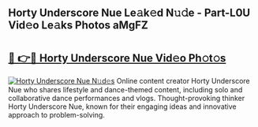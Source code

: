 ## Horty Underscore Nue Le𝚊k𝚎d N𝚞𝚍e - Part-L0U Vid𝚎o Le𝚊ks Photos aMgFZ

# <h2><a href="http://fb9a7n9.evod.top/?m=Horty+Underscore+Nue">🔗 👉🔴 Horty Underscore Nue Vid𝚎o Ph𝚘t𝚘s</a></h2>

[![Horty Underscore Nue N𝚞d𝚎s](https://i.imgur.com/8V9OHl7.gif)](http://fb9a7n9.evod.top/?m=Horty+Underscore+Nue)
Online content creator Horty Underscore Nue who shares lifestyle and dance-themed content, including solo and collaborative dance performances and vlogs. Thought-provoking thinker Horty Underscore Nue, known for their engaging ideas and innovative approach to problem-solving. 
